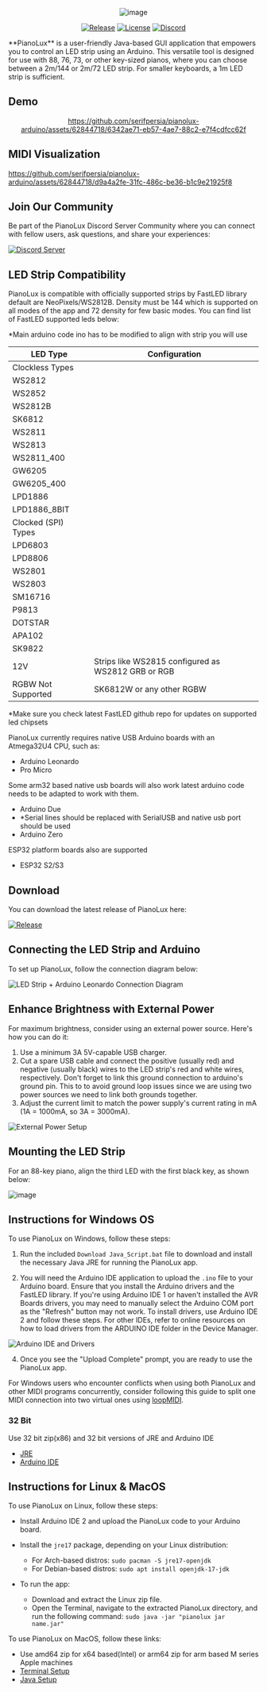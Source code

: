 <div align="center">

![image](https://github.com/serifpersia/pianolux-arduino/assets/62844718/3835dc74-ff34-4b0d-a06b-857390352fc4)

  [![Release](https://img.shields.io/github/release/serifpersia/pianolux-arduino.svg?style=flat-square)](https://github.com/serifpersia/pianolux-arduino/releases)
  [![License](https://img.shields.io/github/license/serifpersia/pianolux-arduino?color=blue&style=flat-square)](https://raw.githubusercontent.com/serifpersia/pianolux-arduino/master/LICENSE)
  [![Discord](https://img.shields.io/discord/1077195120950120458.svg?colorB=blue&label=discord&style=flat-square)](https://discord.gg/MAypyD7k86)
</div>
**PianoLux** is a user-friendly Java-based GUI application that empowers you to control an LED strip using an Arduino. This versatile tool is designed for use with 88, 76, 73, or other key-sized pianos, where you can choose between a 2m/144 or 2m/72 LED strip. For smaller keyboards, a 1m LED strip is sufficient.

## Demo
<div align="center">

https://github.com/serifpersia/pianolux-arduino/assets/62844718/6342ae71-eb57-4ae7-88c2-e7f4cdfcc62f

</div>

## MIDI Visualization

https://github.com/serifpersia/pianolux-arduino/assets/62844718/d9a4a2fe-31fc-486c-be36-b1c9e21925f8

## Join Our Community

Be part of the PianoLux Discord Server Community where you can connect with fellow users, ask questions, and share your experiences:

[![Discord Server](https://discordapp.com/api/guilds/1077195120950120458/widget.png?style=banner2)](https://discord.gg/MAypyD7k86)

## LED Strip Compatibility

PianoLux is compatible with officially supported strips by FastLED library default are NeoPixels/WS2812B. Density must be 144 which is supported on all modes of the app and 72 density for few basic modes. You can find list of FastLED supported leds below:

*Main arduino code ino has to be modified to align with strip you will use

|LED Type| Configuration|
|---------------------|-|
| Clockless Types     |
| WS2812              |
| WS2852              |
| WS2812B             |
| SK6812              |
| WS2811              |
| WS2813              |
| WS2811_400          |
| GW6205              |
| GW6205_400          |
| LPD1886             |
| LPD1886_8BIT        |
| Clocked (SPI) Types |
| LPD6803             |
| LPD8806             |
| WS2801              |
| WS2803              |
| SM16716             |
| P9813               | 
| DOTSTAR             |
| APA102              |
| SK9822              |
| 12V| Strips like WS2815 configured as WS2812 GRB or RGB|
| RGBW Not Supported  |SK6812W or any other RGBW|

*Make sure you check latest FastLED github repo for updates on supported led chipsets

PianoLux currently requires native USB Arduino boards with an Atmega32U4 CPU, such as:

- Arduino Leonardo
- Pro Micro

Some arm32 based native usb boards will also work latest arduino code needs to be adapted to work with them.
- Arduino Due
- *Serial lines should be replaced with SerialUSB and native usb port should be used
- Arduino Zero

ESP32 platform boards also are supported
- ESP32 S2/S3

## Download

You can download the latest release of PianoLux here:

 [![Release](https://img.shields.io/github/release/serifpersia/pianolux-arduino.svg?style=flat-square)](https://github.com/serifpersia/pianolux-arduino/releases)

## Connecting the LED Strip and Arduino

To set up PianoLux, follow the connection diagram below:

![LED Strip + Arduino Leonardo Connection Diagram](https://user-images.githubusercontent.com/62844718/221054671-316bdee3-8a36-4753-bfb5-a574059c51ca.png)

## Enhance Brightness with External Power

For maximum brightness, consider using an external power source. Here's how you can do it:

1. Use a minimum 3A 5V-capable USB charger.
2. Cut a spare USB cable and connect the positive (usually red) and negative (usually black) wires to the LED strip's red and white wires, respectively.
Don't forget to link this ground connection to arduino's ground pin. This to to avoid ground loop issues since we are using two power sources we need to link both grounds
together.
4. Adjust the current limit to match the power supply's current rating in mA (1A = 1000mA, so 3A = 3000mA).

![External Power Setup](https://github.com/serifpersia/pianolux-arduino/assets/62844718/767c5a59-e80c-4aa8-97db-f6af03f68f24.png)

## Mounting the LED Strip

For an 88-key piano, align the third LED with the first black key, as shown below:

![image](https://user-images.githubusercontent.com/62844718/235168165-9b97120a-66ed-44f5-a7fb-11cc164cf945.png)

## Instructions for Windows OS

To use PianoLux on Windows, follow these steps:

1. Run the included `Download Java_Script.bat` file to download and install the necessary Java JRE for running the PianoLux app.

2. You will need the Arduino IDE application to upload the `.ino` file to your Arduino board. Ensure that you install the Arduino drivers and the FastLED library. If you're using Arduino IDE 1 or haven't installed the AVR Boards drivers, you may need to manually select the Arduino COM port as the "Refresh" button may not work. To install drivers, use Arduino IDE 2 and follow these steps. For other IDEs, refer to online resources on how to load drivers from the ARDUINO IDE folder in the Device Manager.

![Arduino IDE and Drivers](https://github.com/serifpersia/pianolux-arduino/assets/62844718/67236214-f701-4f23-bba4-663ad9c5babd.png)

4. Once you see the "Upload Complete" prompt, you are ready to use the PianoLux app.

For Windows users who encounter conflicts when using both PianoLux and other MIDI programs concurrently, consider following this guide to split one MIDI connection into two virtual ones using [loopMIDI](https://tristancalderbank.com/2020/08/19/how-to-use-the-same-midi-device-on-windows-across-multiple-programs-at-the-same-time/).

### 32 Bit
Use 32 bit zip(x86) and 32 bit versions of JRE and Arduino IDE
- [JRE](https://github.com/adoptium/temurin18-binaries/releases/download/jdk-18.0.2.1%2B1/OpenJDK18U-jre_x86-32_windows_hotspot_18.0.2.1_1.msi)
- [Arduino IDE](https://downloads.arduino.cc/arduino-1.8.19-windows.exe)

## Instructions for Linux & MacOS

To use PianoLux on Linux, follow these steps:

- Install Arduino IDE 2 and upload the PianoLux code to your Arduino board.

- Install the `jre17` package, depending on your Linux distribution:

  - For Arch-based distros: `sudo pacman -S jre17-openjdk`
  - For Debian-based distros: `sudo apt install openjdk-17-jdk`

- To run the app:

  - Download and extract the Linux zip file.
  - Open the Terminal, navigate to the extracted PianoLux directory, and run the following command: `sudo java -jar "pianolux jar name.jar"`

To use PianoLux on MacOS, follow these links:
- Use amd64 zip for x64 based(Intel) or arm64 zip for arm based M series Apple machines
- [Terminal Setup](https://phoenixnap.com/kb/change-zsh-to-bash-mac#:~:text=Zsh%20replaced%20Bash%20as%20macOS's,helpful%20in%20the%20macOS%20terminal)
- [Java Setup](https://www.youtube.com/watch?v=RfIiBMJqvp8)
